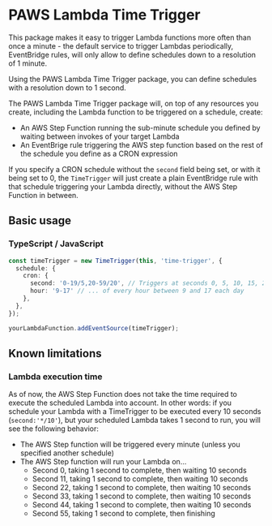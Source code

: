 # PAWS Lambda Time Trigger

This package makes it easy to trigger Lambda functions more often than once a minute - the default service to trigger Lambdas periodically, EventBridge rules, will only allow to define schedules down to a resolution of 1 minute.

Using the PAWS Lambda Time Trigger package, you can define schedules with a resolution down to 1 second.

The PAWS Lambda Time Trigger package will, on top of any resources you create, including the Lambda function to be triggered on a schedule, create:

- An AWS Step Function running the sub-minute schedule you defined by waiting between invokes of your target Lambda
- An EventBrige rule triggering the AWS step function based on the rest of the schedule you define as a CRON expression

If you specify a CRON schedule without the `second` field being set, or with it being set to 0, the `TimeTrigger` will just create a plain EventBridge rule with that schedule triggering your Lambda directly, without the AWS Step Function in between.

## Basic usage

### TypeScript / JavaScript

```typescript
const timeTrigger = new TimeTrigger(this, 'time-trigger', {
  schedule: {
    cron: {
      second: '0-19/5,20-59/20', // Triggers at seconds 0, 5, 10, 15, 20 and 40 of every minute...
      hour: '9-17' // ... of every hour between 9 and 17 each day
    },
  },
});

yourLambdaFunction.addEventSource(timeTrigger);
```

## Known limitations

### Lambda execution time

As of now, the AWS Step Function does not take the time required to execute the scheduled Lambda into account. In other words: if you schedule your Lambda with a TimeTrigger to be executed every 10 seconds (`second:'*/10'`), but your scheduled Lambda takes 1 second to run, you will see the following behavior:

- The AWS Step function will be triggered every minute (unless you specified another schedule)
- The AWS Step function will run your Lambda on...
  - Second 0, taking 1 second to complete, then waiting 10 seconds
  - Second 11, taking 1 second to complete, then waiting 10 seconds
  - Second 22, taking 1 second to complete, then waiting 10 seconds
  - Second 33, taking 1 second to complete, then waiting 10 seconds
  - Second 44, taking 1 second to complete, then waiting 10 seconds
  - Second 55, taking 1 second to complete, then finishing
